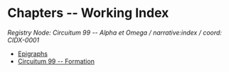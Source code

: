 # Chapters -- Working Index
_Registry Node: Circuitum 99 -- Alpha et Omega / narrative:index / coord: CIDX-0001_

- [Epigraphs](../../book/chapters/00-epigraphs.md)
- [Circuitum 99 -- Formation](../../book/chapters/10-circuitum99-formation.md)

<!-- lock:saturn -->